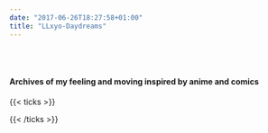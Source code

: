 ```yaml
---
date: "2017-06-26T18:27:58+01:00"
title: "LLxyo-Daydreams"
---
```

</br></br>

#### Archives of my feeling and moving inspired by anime and comics

{{< ticks >}}

{{< /ticks >}}
